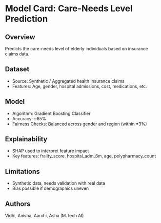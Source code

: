 # Model Card: Care-Needs Level Prediction

## Overview
Predicts the care-needs level of elderly individuals based on insurance claims data.

## Dataset
- Source: Synthetic / Aggregated health insurance claims
- Features: Age, gender, hospital admissions, cost, medications, etc.

## Model
- Algorithm: Gradient Boosting Classifier
- Accuracy: ~85%
- Fairness Checks: Balanced across gender and region (within ±3%)

## Explainability
- SHAP used to interpret feature impact
- Key features: frailty_score, hospital_adm_6m, age, polypharmacy_count

## Limitations
- Synthetic data, needs validation with real data
- Bias possible if demographics uneven

## Authors
Vidhi, Anisha, Aarchi, Asha (M.Tech AI)
